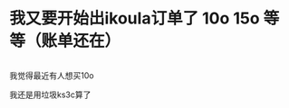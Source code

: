 # 我又要开始出ikoula订单了 10o 15o 等等（账单还在）


<img id="aimg_n8A1E" onclick="zoom(this, this.src, 0, 0, 0)" class="zoom" src="https://i.loli.net/2020/10/18/FpsViOM1Ro3K7Dw.jpg" onmouseover="img_onmouseoverfunc(this)" onload="thumbImg(this)" border="0" alt="" />

我觉得最近有人想买10o

我还是用垃圾ks3c算了
